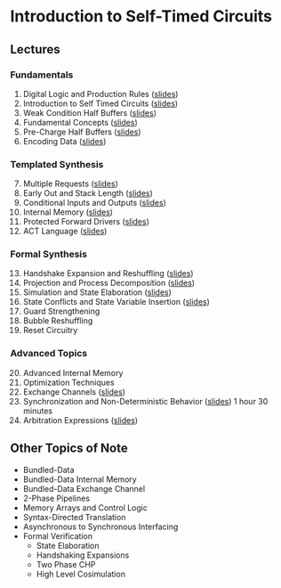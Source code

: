 # Introduction to Self-Timed Circuits

## Lectures
### Fundamentals
 1. Digital Logic and Production Rules ([slides](https://docs.google.com/presentation/d/1cLKMn4uYdLjXH_-CSFSHtB_IwZgCw5KPNmtQ7OIhKKQ/edit?usp=share_link))
 2. Introduction to Self Timed Circuits ([slides](https://docs.google.com/presentation/d/1OzqIr0iPFxu5Yyru-aGmRNN8m_EwbITPKqGwrZ-rIzQ/edit?usp=share_link))
 3. Weak Condition Half Buffers ([slides](https://docs.google.com/presentation/d/1Ae6GOhyKmqAqawERvFYdDchxlWtKP1cmSZtyE2wq20E/edit?usp=share_link))
 4. Fundamental Concepts ([slides](https://docs.google.com/presentation/d/1f23xGafgNvVpY4guUtqyL1xsdXDWSiiRfqSzW01iOHA/edit?usp=share_link))
 5. Pre-Charge Half Buffers ([slides](https://docs.google.com/presentation/d/1Fg7Uer-RXjpMPTauT6M7l8CnJ1Y1Dcn6qQndKsx_7Bg/edit?usp=share_link))
 6. Encoding Data ([slides](https://docs.google.com/presentation/d/1PHXakPZGedAyphqwSpcx1uw0RQ562dQeh3ZTjLnZw2s/edit?usp=share_link))

### Templated Synthesis
 7. Multiple Requests ([slides](https://docs.google.com/presentation/d/1s_f3T7RSWY7VonrMGS_M-SNdooi7cuic0O5wLWw85O4/edit?usp=share_link))
 8. Early Out and Stack Length ([slides](https://docs.google.com/presentation/d/1iFA7rXCNSSa9zDEqBfaddh-w30ixjOPi9SmSWKnzHjM/edit?usp=share_link))
 9. Conditional Inputs and Outputs ([slides](https://docs.google.com/presentation/d/1nXX4WGaIJvcG3CUZzMOjIllyQe81UEInZ6kzA65aitg/edit?usp=share_link))
 10. Internal Memory ([slides](https://docs.google.com/presentation/d/1Tme2K670CnikIEX6aqYH_krpukfNJIAZXqUp0d_spv4/edit?usp=share_link))
 11. Protected Forward Drivers ([slides](https://docs.google.com/presentation/d/1CO_WGqkgJpxIOGpSIcCbnd1i7_t2oloIKbncIudVl5E/edit?usp=share_link))
 12. ACT Language ([slides](https://docs.google.com/presentation/d/169Bvo2WfLbIdNftJpTsod2BLpuai5bUOgmNEvfK_cyk/edit?usp=sharing))

### Formal Synthesis
 13. Handshake Expansion and Reshuffling ([slides](https://docs.google.com/presentation/d/1Cjdcc43FuQkDwYWfZaaUgW7zwDpzmnJi6e053RyDCiI/edit?usp=share_link))
 14. Projection and Process Decomposition ([slides](https://docs.google.com/presentation/d/1fXyl0wN0fv4famViQDVF_8QApX_w_qpV0blpjHbfB8M/edit?usp=share_link))
 15. Simulation and State Elaboration ([slides](https://docs.google.com/presentation/d/1EAigIlVp28rD18Mkruxvsko_O_NQGI2qISWhO0gteHo/edit?usp=share_link))
 16. State Conflicts and State Variable Insertion ([slides](https://docs.google.com/presentation/d/1NI-LZrIMI5yvlKZjqODRm32WSbFEpjYA7WzkWfSq0Ug/edit?usp=sharing))
 17. Guard Strengthening
 18. Bubble Reshuffling
 19. Reset Circuitry

### Advanced Topics
 20. Advanced Internal Memory
 21. Optimization Techniques
 22. Exchange Channels ([slides](https://docs.google.com/presentation/d/1bujkCqs-5HKKHDRdo_iM0S6Byzh8RAWoymV6BtUTdvA/edit?usp=share_link))
 23. Synchronization and Non-Deterministic Behavior ([slides](https://docs.google.com/presentation/d/1ybkYp-tTL46dY55aAq2HqurGcnwElfrnLPaaca4T1Fg/edit?usp=share_link)) 1 hour 30 minutes
 24. Arbitration Expressions ([slides](https://docs.google.com/presentation/d/1hfMYihDBMVtDfJ3LPqE1Yk6iAPw83NG43BmTYJZF1TI/edit?usp=sharing))

## Other Topics of Note
 - Bundled-Data
 - Bundled-Data Internal Memory
 - Bundled-Data Exchange Channel
 - 2-Phase Pipelines
 - Memory Arrays and Control Logic
 - Syntax-Directed Translation
 - Asynchronous to Synchronous Interfacing
 - Formal Verification
   - State Elaboration
   - Handshaking Expansions
   - Two Phase CHP
   - High Level Cosimulation
